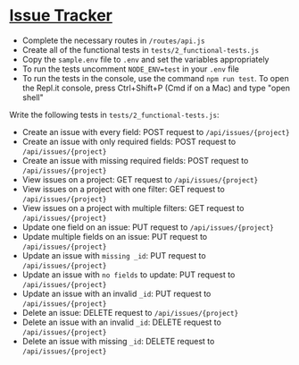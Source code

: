 # [Issue Tracker](https://www.freecodecamp.org/learn/quality-assurance/quality-assurance-projects/issue-tracker)

*   Complete the necessary routes in `/routes/api.js`
*   Create all of the functional tests in `tests/2_functional-tests.js`
*   Copy the `sample.env` file to `.env` and set the variables appropriately
*   To run the tests uncomment `NODE_ENV=test` in your `.env` file
*   To run the tests in the console, use the command `npm run test`. To open the Repl.it console, press Ctrl+Shift+P (Cmd if on a Mac) and type "open shell"

Write the following tests in `tests/2_functional-tests.js`:

*   Create an issue with every field: POST request to `/api/issues/{project}`
*   Create an issue with only required fields: POST request to `/api/issues/{project}`
*   Create an issue with missing required fields: POST request to `/api/issues/{project}`
*   View issues on a project: GET request to `/api/issues/{project}`
*   View issues on a project with one filter: GET request to `/api/issues/{project}`
*   View issues on a project with multiple filters: GET request to `/api/issues/{project}`
*   Update one field on an issue: PUT request to `/api/issues/{project}`
*   Update multiple fields on an issue: PUT request to `/api/issues/{project}`
*   Update an issue with `missing _id`: PUT request to `/api/issues/{project}`
*   Update an issue with `no fields` to update: PUT request to `/api/issues/{project}`
*   Update an issue with an invalid `_id`: PUT request to `/api/issues/{project}`
*   Delete an issue: DELETE request to `/api/issues/{project}`
*   Delete an issue with an invalid `_id`: DELETE request to `/api/issues/{project}`
*   Delete an issue with missing `_id`: DELETE request to `/api/issues/{project}`